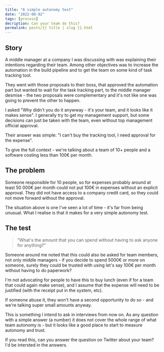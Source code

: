 ```yaml
---
title: "A simple autonomy test"
date: "2022-08-02"
tags: [process]
decription: Can your team do this?
permalink: posts/{{ title | slug }}.html
---
```


## Story 

A middle manager at a company I was discussing with was explaining their intentions regarding their team. Among other objectives was to increase the automation in the build pipeline and to get the team on some kind of task tracking tool.

They went with those proposals to their boss, that approved the automation part but wanted to wait for the task tracking part, to the middle manager desmise - the two proposals were complementary and it's not like one was going to prevent the other to happen.

I asked "Why didn't you do it anywway - it's your team, and it looks like it makes sense". I generally try to get my management support, but some decisions can just be taken with the team, even without top management official approval.

Their answer was simple: "I can't buy the tracking tool, I need approval for the expense".

To give the full context - we're talking about a team of 10+ people and a software costing less than 100€ per month.

## The problem

Someone responsible for 10 people, so for expenses probably around at least 50 000€ per month could not put 100€ in expenses without an explicit approval. They did not have access to a company credit card, so they could not move forward without the approval.

The situation above is one I've seen a lot of time - it's far from being unusual. What I realise is that it makes for a very simple autonomy test.

## The test

> "What's the amount that you can spend without having to ask anyone for anything?"

Someone around me noted that this could also be asked for team members, not only middle managers - if you decide to spend 5000€ or more on someone, surely they could be trusted with using let's say 100€ per month without having to do paperwork?

I'm not advocating for people to have this to buy lunch (even if for a team that could again make sense), and I assume that the expense will need to be justified (with the receipt put in the system, etc).

If someone abuse it, they won't have a second opportunity to do so - and we're talking super small amounts anyway.

This is something I intend to ask in interviews from now on. As any question with a simple answer (a number) it does not cover the whole range of what team autonomy is - but it looks like a good place to start to measure autonomy and trust.

If you read this, can you answer the question on Twitter about your team? I'd be intersted in the answers.

